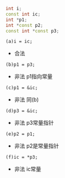 ```cpp
int i;
const int ic;
int *p1;
int *const p2;
const int *const p3;
```

`(a)i = ic;`
- 合法

`(b)p1 = p3;`
- 非法 p1指向常量

`(c)p1 = &ic;`
- 非法 同(b)

`(d)p3 = &ic;`
- 非法 p3常量指针

`(e)p2 = p1;`
- 非法 p2是常量指针

`(f)ic = *p3;`
- 非法 ic常量
